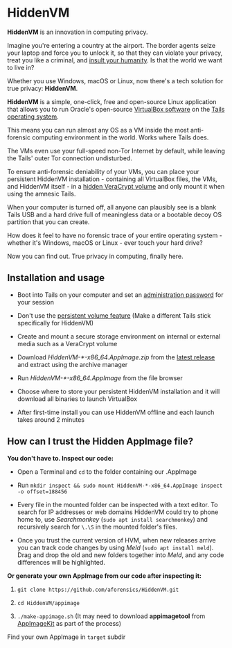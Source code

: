 # HiddenVM

**HiddenVM** is an innovation in computing privacy.

Imagine you're entering a country at the airport. The border agents seize your laptop and force you to unlock it, so that they can violate your privacy, treat you like a criminal, and [insult your humanity](https://www.reddit.com/r/privacy/comments/epblc8/australian_border_employee_hands_phone_back_to/). Is that the world we want to live in?

Whether you use Windows, macOS or Linux, now there's a tech solution for true privacy: **HiddenVM**.

**HiddenVM** is a simple, one-click, free and open-source Linux application that allows you to run Oracle's open-source [VirtualBox software](https://virtualbox.org) on the [Tails operating system](https://tails.boum.org).

This means you can run almost any OS as a VM inside the most anti-forensic computing environment in the world. Works where Tails does.

The VMs even use your full-speed non-Tor Internet by default, while leaving the Tails' outer Tor connection undisturbed.

To ensure anti-forensic deniability of your VMs, you can place your persistent HiddenVM installation - containing all VirtualBox files, the VMs, and HiddenVM itself - in a [hidden VeraCrypt volume](https://www.veracrypt.fr/en/Hidden%20Volume.html) and only mount it when using the amnesic Tails.

When your computer is turned off, all anyone can plausibly see is a blank Tails USB and a hard drive full of meaningless data or a bootable decoy OS partition that you can create.

How does it feel to have no forensic trace of your entire operating system - whether it's Windows, macOS or Linux - ever touch your hard drive?

Now you can find out. True privacy in computing, finally here.

## Installation and usage

- Boot into Tails on your computer and set an [administration password](https://tails.boum.org/doc/first_steps/startup_options/administration_password/index.en.html) for your session

- Don't use the [persistent volume feature](https://tails.boum.org/doc/first_steps/persistence/index.en.html) (Make a different Tails stick specifically for HiddenVM)

- Create and mount a secure storage environment on internal or external media such as a VeraCrypt volume

- Download *HiddenVM-\*-x86_64.AppImage.zip* from the [latest release](https://github.com/aforensics/HiddenVM/releases) and extract using the archive manager

- Run *HiddenVM-\*-x86_64.AppImage* from the file browser

- Choose where to store your persistent HiddenVM installation and it will download all binaries to launch VirtualBox

- After first-time install you can use HiddenVM offline and each launch takes around 2 minutes

## How can I trust the Hidden AppImage file?

**You don't have to. Inspect our code:**

- Open a Terminal and `cd` to the folder containing our .AppImage

- Run `mkdir inspect && sudo mount HiddenVM-*-x86_64.AppImage inspect -o offset=188456`

- Every file in the mounted folder can be inspected with a text editor. To search for IP addresses or web domains HiddenVM could try to phone home to, use *Searchmonkey* (`sudo apt install searchmonkey`) and recursively search for `\.\S` in the mounted folder's files.

- Once you trust the current version of HVM, when new releases arrive you can track code changes by using *Meld* (`sudo apt install meld`). Drag and drop the old and new folders together into *Meld*, and any code differences will be highlighted.

**Or generate your own AppImage from our code after inspecting it:**

1. `git clone https://github.com/aforensics/HiddenVM.git`

2. `cd HiddenVM/appimage`

3. `./make-appimage.sh` (It may need to download **appimagetool** from [AppImageKit](https://github.com/AppImage/AppImageKit) as part of the process)

Find your own AppImage in `target` subdir






